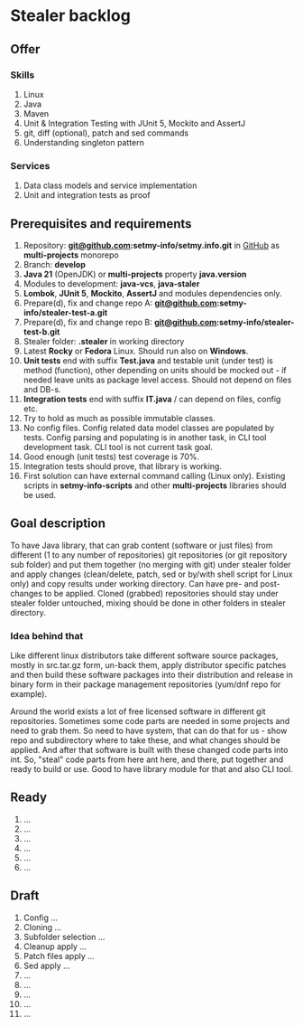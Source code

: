 # Stealer backlog

## Offer

### Skills

1. Linux
2. Java
3. Maven
4. Unit & Integration Testing with JUnit 5, Mockito and AssertJ
5. git, diff (optional), patch and sed commands
6. Understanding singleton pattern

### Services

1. Data class models and service implementation
2. Unit and integration tests as proof

####

## Prerequisites and requirements

1. Repository: **git@github.com:setmy-info/setmy.info.git** in [GitHub](https://github.com/setmy-info/setmy.info) as
   **multi-projects** monorepo
2. Branch: **develop**
3. **Java 21** (OpenJDK) or **multi-projects** property **java.version**
4. Modules to development: **java-vcs**, **java-staler**
5. **Lombok**, **JUnit 5**, **Mockito**, **AssertJ** and modules dependencies only.
6. Prepare(d), fix and change repo A: **git@github.com:setmy-info/stealer-test-a.git**
7. Prepare(d), fix and change repo B: **git@github.com:setmy-info/stealer-test-b.git**
8. Stealer folder: **.stealer**  in working directory
9. Latest **Rocky** or **Fedora** Linux. Should run also on **Windows**.
10. **Unit tests** end with suffix **Test.java** and testable unit (under test) is method (function), other depending on
    units should be mocked out - if needed leave units as package level access. Should not depend on files and DB-s.
11. **Integration tests** end with suffix **IT.java** / can depend on files, config etc.
12. Try to hold as much as possible immutable classes.
13. No config files. Config related data model classes are populated by tests. Config parsing and populating is in
    another task, in CLI tool development task. CLI tool is not current task goal.
14. Good enough (unit tests) test coverage is 70%.
15. Integration tests should prove, that library is working.
16. First solution can have external command calling (Linux only). Existing scripts in **setmy-info-scripts** and other
    **multi-projects** libraries should be used.

## Goal description

To have Java library, that can grab content (software or just files) from different (1 to any number of repositories)
git repositories (or git repository sub folder) and put them together (no merging with git) under
stealer folder and apply changes (clean/delete, patch, sed or by/with shell script for Linux only) and copy results
under working directory. Can have pre- and post- changes to be applied. Cloned (grabbed) repositories should stay under
stealer folder untouched, mixing should be done in other folders in stealer directory.

### Idea behind that

Like different linux distributors take different software source packages, mostly in src.tar.gz form, un-back them,
apply distributor specific patches and then build these software packages into their distribution and release in binary
form in their package management repositories (yum/dnf repo for example).

Around the world exists a lot of free licensed software in different git repositories. Sometimes some code parts are
needed in some projects and need to grab them. So need to have system, that can do that for us - show repo and
subdirectory where to take these, and what changes should be applied. And after that software is built with these
changed code parts into int. So, "steal" code parts from here ant here, and there, put together and ready to build or
use. Good to have library module for that and also CLI tool.

## Ready

1. ...
2. ...
3. ...
4. ...
5. ...
6. ...

## Draft

1. Config ...
2. Cloning ...
3. Subfolder selection ...
4. Cleanup apply ...
5. Patch files apply ...
6. Sed apply ...
7. ...
8. ...
9. ...
10. ...
11. ...
